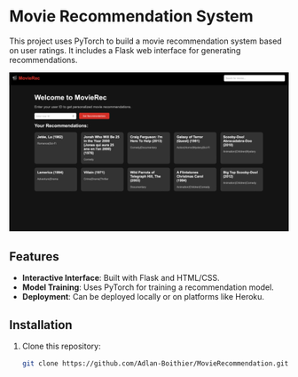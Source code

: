 # Movie Recommendation System

This project uses PyTorch to build a movie recommendation system based on user ratings. It includes a Flask web interface for generating recommendations.

![App Screenshot](images/app_screenshot.png)
## Features

- **Interactive Interface**: Built with Flask and HTML/CSS.
- **Model Training**: Uses PyTorch for training a recommendation model.
- **Deployment**: Can be deployed locally or on platforms like Heroku.

## Installation

1. Clone this repository:
   ```bash
   git clone https://github.com/Adlan-Boithier/MovieRecommendation.git
